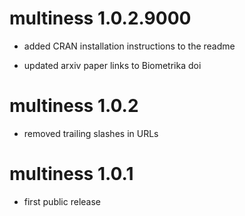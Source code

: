 # multiness 1.0.2.9000

* added CRAN installation instructions to the readme

* updated arxiv paper links to Biometrika doi

# multiness 1.0.2

* removed trailing slashes in URLs

# multiness 1.0.1

* first public release
